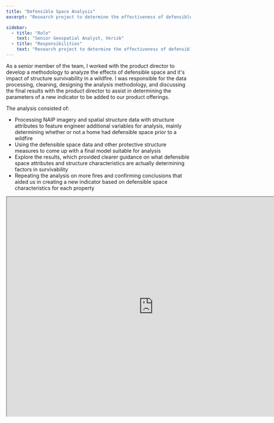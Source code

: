 ```yaml
---
title: "Defensible Space Analysis"
excerpt: "Research project to determine the effectiveness of defensible space on wildfire losses"

sidebar:
  - title: "Role"
    text: "Senior Geospatial Analyst, Verisk"
  - title: "Responsibilities"
    text: "Research project to determine the effectiveness of defensible space on wildfire losses"
---
```


As a senior member of the team, I worked with the product director to develop a methodology to analyze the effects of defensible space and it's impact of structure survivability in a wildfire. I was responsible for the data processing, cleaning, designing the analysis methodology, and discussing the final results with the product director to assist in determining the parameters of a new indicator to be added to our product offerings.

The analysis consisted of:
* Processing NAIP imagery and spatial structure data with structure attributes to feature engineer additional variables for analysis, mainly determining whether or not a home had defensible space prior to a wildfire
* Using the defensible space data and other protective structure measures to come up with a final model suitable for analysis
* Explore the results, which provided clearer guidance on what defensible space attributes and structure characteristics are actually determining factors in survivability
* Repeating the analysis on more fires and confirming conclusions that aided us in creating a new indicator based on defensible space characteristics for each property

<iframe src="https://www.verisk.com/insurance/products/fireline/" width="800" height="600"></iframe>
